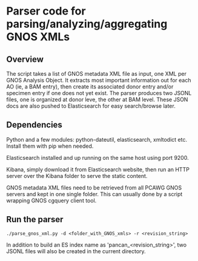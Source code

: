 # Parser code for parsing/analyzing/aggregating GNOS XMLs

## Overview

The script takes a list of GNOS metadata XML file as input, one XML per GNOS
Analysis Object. It extracts most important information out for each AO (ie, a
BAM entry), then create its associated donor entry and/or specimen entry if one
does not yet exist. The parser produces two JSONL files, one is organized at
donor leve, the other at BAM level. These JSON docs are also pushed to
Elasticsearch for easy search/browse later.

## Dependencies

Python and a few modules: python-dateutil, elasticsearch, xmltodict etc. Install
them with pip when needed.

Elasticsearch installed and up running on the same host using port 9200.

Kibana, simply download it from Elasticsearch website, then run an HTTP server
over the Kibana folder to serve the static content.

GNOS metadata XML files need to be retrieved from all PCAWG GNOS servers and
kept in one single folder. This can usually done by a script wrapping GNOS
cgquery client tool.

## Run the parser

```
./parse_gnos_xml.py -d <folder_with_GNOS_xmls> -r <revision_string>
```

In addition to build an ES index name as 'pancan_<revision_string>', two JSONL
files will also be created in the current directory.

